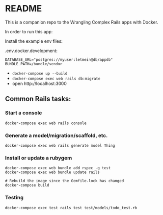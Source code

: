 # README

This is a companion repo to the Wrangling Complex Rails apps with Docker.

In order to run this app:

Install the example env files:

.env.docker.development:

```
DATABASE_URL="postgres://myuser:letmein@db/appdb"
BUNDLE_PATH=/bundle/vendor
```

- `docker-compose up --build`
- `docker-compose exec web rails db:migrate`
- open http://localhost:3000


## Common Rails tasks:

### Start a console

```
docker-compose exec web rails console
```

### Generate a model/migration/scaffold, etc.

```
docker-compose exec web rails generate model Thing
```

### Install or update a rubygem

```
docker-compose exec web bundle add rspec -g test
docker-compose exec web bundle update rails

# Rebuild the image since the Gemfile.lock has changed
docker-compose build 
```

### Testing

```
docker-compose exec test rails test test/models/todo_test.rb
```